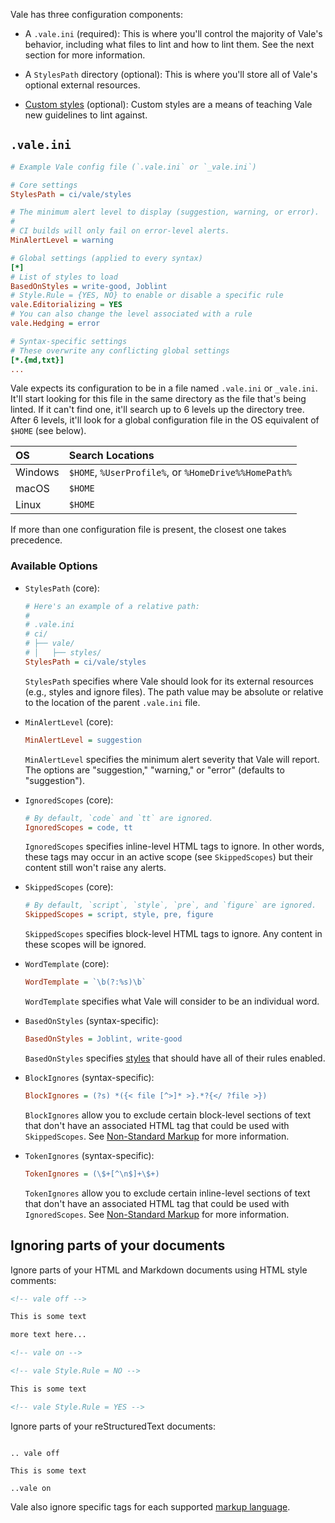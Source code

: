 Vale has three configuration components:

- A `.vale.ini` (required): This is where you'll control the majority of Vale's behavior, including
  what files to lint and how to lint them. See the next section for more information.

- A `StylesPath` directory (optional): This is where you'll store all of Vale's optional external
  resources.

- [Custom styles](/vale/styles) (optional): Custom styles are a means of teaching Vale new
  guidelines to lint against.

## `.vale.ini`

```ini
# Example Vale config file (`.vale.ini` or `_vale.ini`)

# Core settings
StylesPath = ci/vale/styles

# The minimum alert level to display (suggestion, warning, or error).
#
# CI builds will only fail on error-level alerts.
MinAlertLevel = warning

# Global settings (applied to every syntax)
[*]
# List of styles to load
BasedOnStyles = write-good, Joblint
# Style.Rule = {YES, NO} to enable or disable a specific rule
vale.Editorializing = YES
# You can also change the level associated with a rule
vale.Hedging = error

# Syntax-specific settings
# These overwrite any conflicting global settings
[*.{md,txt}]
...
```

Vale expects its configuration to be in a file named `.vale.ini` or `_vale.ini`. It'll start looking for this file in the same directory as the file that's being linted. If it can't find one, it'll search up to 6 levels up the directory tree. After 6 levels, it'll look for a global configuration file in the OS equivalent of `$HOME` (see below).

| OS      | Search Locations                                     |
|:--------|:-----------------------------------------------------|
| Windows | `$HOME`, `%UserProfile%`, or `%HomeDrive%%HomePath%` |
| macOS   | `$HOME`                                              |
| Linux   | `$HOME`                                              |

If more than one configuration file is present, the closest one takes precedence.

### Available Options

- `StylesPath` (core):

    ```ini
    # Here's an example of a relative path:
    #
    # .vale.ini
    # ci/
    # ├── vale/
    # │   ├── styles/
    StylesPath = ci/vale/styles
    ```

    `StylesPath` specifies where Vale should look for its external resources
    (e.g., styles and ignore files). The path value may be absolute or relative
    to the location of the parent `.vale.ini` file.

- `MinAlertLevel` (core):

    ```ini
    MinAlertLevel = suggestion
    ```

    `MinAlertLevel` specifies the minimum alert severity that Vale will report. The options are
    "suggestion," "warning," or "error" (defaults to "suggestion").

- `IgnoredScopes` (core):

    ```ini
    # By default, `code` and `tt` are ignored.
    IgnoredScopes = code, tt
    ```

    `IgnoredScopes` specifies inline-level HTML tags to ignore. In other words, these tags may
    occur in an active scope (see `SkippedScopes`) but their content still won't raise any alerts.

- `SkippedScopes` (core):

    ```ini
    # By default, `script`, `style`, `pre`, and `figure` are ignored.
    SkippedScopes = script, style, pre, figure
    ```

    `SkippedScopes` specifies block-level HTML tags to ignore. Any content in these scopes will be
    ignored.

- `WordTemplate` (core):

    ```ini
    WordTemplate = `\b(?:%s)\b`
    ```

    `WordTemplate` specifies what Vale will consider to be an individual word.

- `BasedOnStyles` (syntax-specific):

    ```ini
    BasedOnStyles = Joblint, write-good
    ```

    `BasedOnStyles` specifies [styles](/vale/styles) that should have all of their rules enabled.

- `BlockIgnores` (syntax-specific):

    ```ini
    BlockIgnores = (?s) *({< file [^>]* >}.*?{</ ?file >})
    ```

    `BlockIgnores` allow you to exclude certain block-level sections of text
    that don't have an associated HTML tag that could be used with
    `SkippedScopes`. See [Non-Standard Markup](https://errata-ai.github.io/vale/formats/#non-standard-markup)
    for more information.

- `TokenIgnores` (syntax-specific):

    ```ini
    TokenIgnores = (\$+[^\n$]+\$+)
    ```

    `TokenIgnores` allow you to exclude certain inline-level sections of text
    that don't have an associated HTML tag that could be used with
    `IgnoredScopes`. See
    [Non-Standard Markup](https://errata-ai.github.io/vale/formats/#non-standard-markup)
    for more information.

## Ignoring parts of your documents

Ignore parts of your HTML and Markdown documents using HTML style comments:

```html
<!-- vale off -->

This is some text

more text here...

<!-- vale on -->

<!-- vale Style.Rule = NO -->

This is some text

<!-- vale Style.Rule = YES -->
```

Ignore parts of your reStructuredText documents:

```

.. vale off

This is some text

..vale on

```

Vale also ignore specific tags for each supported [markup language](markup/).
